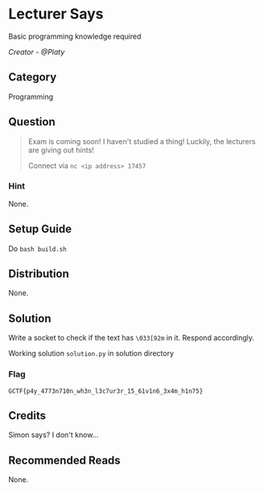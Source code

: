 # Lecturer Says
Basic programming knowledge required

<i>Creator - @Platy</i>

## Category
Programming

## Question
>Exam is coming soon! I haven't studied a thing! Luckily, the lecturers are giving out hints!
>
>Connect via `nc <ip address> 17457`

### Hint
None.

## Setup Guide
Do `bash build.sh`

## Distribution
None.

## Solution
Write a socket to check if the text has `\033[92m` in it. Respond accordingly.

Working solution `solution.py` in solution directory

### Flag
`GCTF{p4y_4773n710n_wh3n_l3c7ur3r_15_61v1n6_3x4m_h1n75}`

## Credits
Simon says? I don't know...

## Recommended Reads
None.